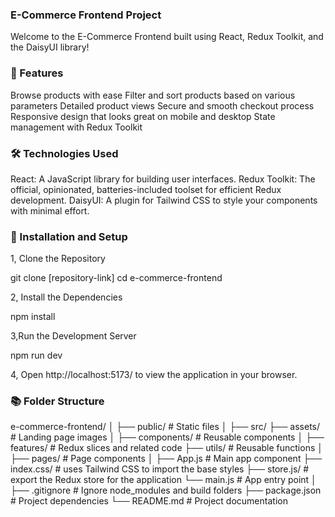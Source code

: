 ### E-Commerce Frontend Project
Welcome to the E-Commerce Frontend built using React, Redux Toolkit, and the DaisyUI library!

### 🌟 Features
Browse products with ease
Filter and sort products based on various parameters
Detailed product views
Secure and smooth checkout process
Responsive design that looks great on mobile and desktop
State management with Redux Toolkit

### 🛠️ Technologies Used
React: A JavaScript library for building user interfaces.
Redux Toolkit: The official, opinionated, batteries-included toolset for efficient Redux development.
DaisyUI: A plugin for Tailwind CSS to style your components with minimal effort.

### 🔧 Installation and Setup

1, Clone the Repository 

git clone [repository-link]
cd e-commerce-frontend

2, Install the Dependencies

npm install


3,Run the Development Server

npm run dev

4, Open http://localhost:5173/ to view the application in your browser.

###  📚 Folder Structure

e-commerce-frontend/
│
├── public/                 # Static files
│
├── src/ 
    ├── assets/             # Landing page images 
│   ├── components/         # Reusable components
│   ├── features/           # Redux slices and related code
    ├── utils/              # Reusable functions
│   ├── pages/             # Page components
│   ├── App.js             # Main app component
    ├── index.css/         # uses Tailwind CSS to import the base styles
    ├── store.js/          # export the Redux store for the application
    └── main.js           # App entry point
│
├── .gitignore             # Ignore node_modules and build folders
├── package.json           # Project dependencies
└── README.md              # Project documentation

